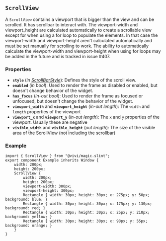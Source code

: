 <!--
SPDX-FileCopyrightText: 2024 vivi developers <vivi-ui@tuta.io>
SPDX-License-Identifier: MIT
-->

## `ScrollView`

A `ScrollView` contains a viewport that is bigger than the view and can be
scrolled. It has scrollbar to interact with. The viewport-width and
viewport_height are calculated automatically to create a scrollable view
except for when using a for loop to populate the elements. In that case
the viewport-width and viewport-height aren't calculated automatically
and must be set manually for scrolling to work. The ability to
automatically calculate the viewport-width and viewport-height when
using for loops may be added in the future and is tracked in issue #407.

### Properties

- **`style`** (_in_ _[ScrollBarStyle](../foundation/scroll_view_base.md)_): Defines the style of the scroll view.
- **`enabled`** (_in_ _bool_): Used to render the frame as disabled or enabled, but doesn't change behavior of the widget.
- **`has_focus`** (_in-out_ _bool_): Used to render the frame as focused or unfocused, but doesn't change the behavior of the widget.
- **`viewport_width`** and **`viewport_height`** (_in-out_ _length_): The `width` and `length` properties of the viewport
- **`viewport_x`** and **`viewport_y`** (_in-out_ _length_): The `x` and `y` properties of the viewport. Usually these are negative
- **`visible_width`** and **`visible_height`** (_out_ _length_): The size of the visible area of the ScrollView (not including the scrollbar)

### Example

```slint
import { ScrollView } from "@vivi/magic.slint";
export component Example inherits Window {
    width: 200px;
    height: 200px;
    ScrollView {
        width: 200px;
        height: 200px;
        viewport-width: 300px;
        viewport-height: 300px;
        Rectangle { width: 30px; height: 30px; x: 275px; y: 50px; background: blue; }
        Rectangle { width: 30px; height: 30px; x: 175px; y: 130px; background: red; }
        Rectangle { width: 30px; height: 30px; x: 25px; y: 210px; background: yellow; }
        Rectangle { width: 30px; height: 30px; x: 98px; y: 55px; background: orange; }
    }
}
```
